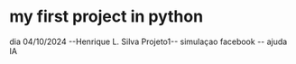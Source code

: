 ﻿# my first project in python
dia 04/10/2024 --Henrique L. Silva
Projeto1-- simulaçao facebook  -- ajuda IA